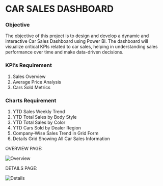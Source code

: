# CAR SALES DASHBOARD

### Objective
The objective of this project is to design and develop a dynamic and interactive Car Sales Dashboard using Power BI. The dashboard will visualize critical KPIs related to car sales, helping in understanding sales performance over time and make data-driven decisions.

### KPI’s Requirement
1. Sales Overview
2. Average Price Analysis
3. Cars Sold Metrics

### Charts Requirement
1.	YTD Sales Weekly Trend
2.	YTD Total Sales by Body Style
3.	YTD Total Sales by Color
4.	YTD Cars Sold by Dealer Region
5.	Company-Wise Sales Trend in Grid Form
6.	Details Grid Showing All Car Sales Information

OVERVIEW PAGE:

![Overview](https://github.com/user-attachments/assets/5a7ba37e-8127-4c23-994a-f188ab7e79f7)

DETAILS PAGE:

![Details](https://github.com/user-attachments/assets/9b9dcaf2-58b8-4c1c-b60a-ebf936a7790e)

